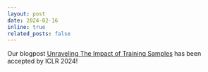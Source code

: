 ```yaml
---
layout: post
date: 2024-02-16
inline: true
related_posts: false
---
```


Our blogpost <a href="" >Unraveling The Impact of Training Samples</a> has been accepted by ICLR 2024!

